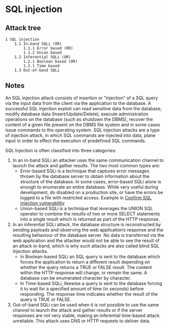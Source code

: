 # SQL injection

## Attack tree

```text
1 SQL injection
    1.1 In-band SQLi (OR)
        1.1.1 Error based (OR)
        1.1.2 Union based
    1.2 Inferential SQLi (OR)
        1.2.1 Boolean based (OR)
        1.2.1 Time based
    1.3 Out-of-band SQLi
```

## Notes

An SQL injection attack consists of insertion or “injection” of a SQL query via the input data from the client via the 
application to the database. A successful SQL injection exploit can read sensitive data from the database, modify 
database data (Insert/Update/Delete), execute administration operations on the database (such as shutdown the DBMS), 
recover the content of a given file present on the DBMS file system and in some cases issue commands to the operating 
system. SQL injection attacks are a type of injection attack, in which SQL commands are injected into data, plane input 
in order to effect the execution of predefined SQL commands. 

SQL Injection is often classified into three categories:

1. In an in-band SQLi an attacker uses the same communication channel to launch the attack and gather results. The two most common types are:
   * Error-based SQLi is a technique that captures error messages thrown by the database server to obtain information about the structure of the database. In some cases, error-based SQLi alone is enough to enumerate an entire database. While very useful during development, do disabled on a production site, or have the errors be logged to a file with restricted access. Example in [Confirm SQL injection vulnerability](Confirm-injection-vuln.md)
   * Union-based SQLi is a technique that leverages the UNION SQL operator to combine the results of two or more SELECT statements into a single result which is returned as part of the HTTP response.
1. In an inferential SQLi attack, the database structure is reconstructed by sending payloads and observing the web application’s response and the resulting behaviour of the database server. No data is transferred via the web application and the attacker would not be able to see the result of an attack in-band, which is why such attacks are also called blind SQL Injection attacks.
   * In Boolean-based SQLi an SQL query is sent to the database which forces the application to return a different result depending on whether the query returns a TRUE or FALSE result. The content within the HTTP response will change, or remain the same. A database can be enumerated character by character.
   * In Time-based SQLi, likewise a query is sent to the database forcing it to wait for a specified amount of time (in seconds) before responding. The response time indicates whether the result of the query is TRUE or FALSE.
1. Out-of-band SQLi can be used when it is not possible to use the same channel to launch the attack and gather results or if the server responses are not very stable, making an inferential time-based attack unreliable. This attack uses DNS or HTTP requests to deliver data.


